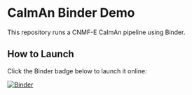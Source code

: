 # CaImAn Binder Demo

This repository runs a CNMF-E CaImAn pipeline using Binder.

## How to Launch

Click the Binder badge below to launch it online:

[![Binder](https://mybinder.org/badge_logo.svg)](https://mybinder.org/v2/gh/suliho/caiman-binder/HEAD?urlpath=%2Fdoc%2Ftree%2FCaImAn_GG.ipynb)

